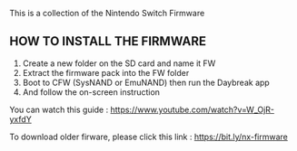 This is a collection of the Nintendo Switch Firmware

## HOW TO INSTALL THE FIRMWARE

1. Create a new folder on the SD card and name it FW
2. Extract the firmware pack into the FW folder
3. Boot to CFW (SysNAND or EmuNAND) then run the Daybreak app
4. And follow the on-screen instruction

You can watch this guide : https://www.youtube.com/watch?v=W_OjR-yxfdY

To download older firware, please click this link : https://bit.ly/nx-firmware



